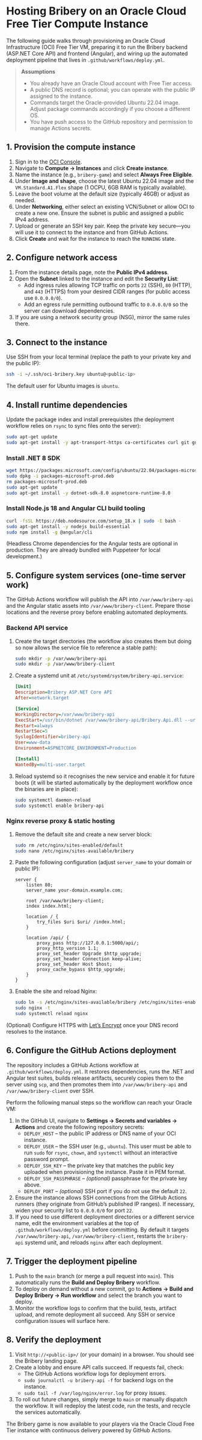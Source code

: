 # Hosting Bribery on an Oracle Cloud Free Tier Compute Instance

The following guide walks through provisioning an Oracle Cloud Infrastructure (OCI) Free Tier VM, preparing it to run the Bribery backend (ASP.NET Core API) and frontend (Angular), and wiring up the automated deployment pipeline that lives in `.github/workflows/deploy.yml`.

> **Assumptions**
> - You already have an Oracle Cloud account with Free Tier access.
> - A public DNS record is optional; you can operate with the public IP assigned to the instance.
> - Commands target the Oracle-provided Ubuntu 22.04 image. Adjust package commands accordingly if you choose a different OS.
> - You have push access to the GitHub repository and permission to manage Actions secrets.

## 1. Provision the compute instance

1. Sign in to the [OCI Console](https://cloud.oracle.com/).
2. Navigate to **Compute → Instances** and click **Create instance**.
3. Name the instance (e.g., `bribery-game`) and select **Always Free Eligible**.
4. Under **Image and shape**, choose the latest Ubuntu 22.04 image and the `VM.Standard.A1.Flex` shape (1 OCPU, 6GB RAM is typically available).
5. Leave the boot volume at the default size (typically 46GB) or adjust as needed.
6. Under **Networking**, either select an existing VCN/Subnet or allow OCI to create a new one. Ensure the subnet is public and assigned a public IPv4 address.
7. Upload or generate an SSH key pair. Keep the private key secure—you will use it to connect to the instance and from GitHub Actions.
8. Click **Create** and wait for the instance to reach the `RUNNING` state.

## 2. Configure network access

1. From the instance details page, note the **Public IPv4 address**.
2. Open the **Subnet** linked to the instance and edit the **Security List**:
   - Add ingress rules allowing TCP traffic on ports `22` (SSH), `80` (HTTP), and `443` (HTTPS) from your desired CIDR ranges (for public access use `0.0.0.0/0`).
   - Add an egress rule permitting outbound traffic to `0.0.0.0/0` so the server can download dependencies.
3. If you are using a network security group (NSG), mirror the same rules there.

## 3. Connect to the instance

Use SSH from your local terminal (replace the path to your private key and the public IP):

```bash
ssh -i ~/.ssh/oci-bribery.key ubuntu@<public-ip>
```

The default user for Ubuntu images is `ubuntu`.

## 4. Install runtime dependencies

Update the package index and install prerequisites (the deployment workflow relies on `rsync` to sync files onto the server):

```bash
sudo apt-get update
sudo apt-get install -y apt-transport-https ca-certificates curl git gnupg nginx rsync
```

### Install .NET 8 SDK

```bash
wget https://packages.microsoft.com/config/ubuntu/22.04/packages-microsoft-prod.deb -O packages-microsoft-prod.deb
sudo dpkg -i packages-microsoft-prod.deb
rm packages-microsoft-prod.deb
sudo apt-get update
sudo apt-get install -y dotnet-sdk-8.0 aspnetcore-runtime-8.0
```

### Install Node.js 18 and Angular CLI build tooling

```bash
curl -fsSL https://deb.nodesource.com/setup_18.x | sudo -E bash -
sudo apt-get install -y nodejs build-essential
sudo npm install -g @angular/cli
```

(Headless Chrome dependencies for the Angular tests are optional in production. They are already bundled with Puppeteer for local development.)

## 5. Configure system services (one-time server work)

The GitHub Actions workflow will publish the API into `/var/www/bribery-api` and the Angular static assets into `/var/www/bribery-client`. Prepare those locations and the reverse proxy before enabling automated deployments.

### Backend API service

1. Create the target directories (the workflow also creates them but doing so now allows the service file to reference a stable path):
   ```bash
   sudo mkdir -p /var/www/bribery-api
   sudo mkdir -p /var/www/bribery-client
   ```
2. Create a systemd unit at `/etc/systemd/system/bribery-api.service`:
   ```ini
   [Unit]
   Description=Bribery ASP.NET Core API
   After=network.target

   [Service]
   WorkingDirectory=/var/www/bribery-api
   ExecStart=/usr/bin/dotnet /var/www/bribery-api/Bribery.Api.dll --urls http://0.0.0.0:5000
   Restart=always
   RestartSec=5
   SyslogIdentifier=bribery-api
   User=www-data
   Environment=ASPNETCORE_ENVIRONMENT=Production

   [Install]
   WantedBy=multi-user.target
   ```
3. Reload systemd so it recognises the new service and enable it for future boots (it will be started automatically by the deployment workflow once the binaries are in place):
   ```bash
   sudo systemctl daemon-reload
   sudo systemctl enable bribery-api
   ```

### Nginx reverse proxy & static hosting

1. Remove the default site and create a new server block:
   ```bash
   sudo rm /etc/nginx/sites-enabled/default
   sudo nano /etc/nginx/sites-available/bribery
   ```
2. Paste the following configuration (adjust `server_name` to your domain or public IP):
   ```nginx
   server {
       listen 80;
       server_name your-domain.example.com;

       root /var/www/bribery-client;
       index index.html;

       location / {
           try_files $uri $uri/ /index.html;
       }

       location /api/ {
           proxy_pass http://127.0.0.1:5000/api/;
           proxy_http_version 1.1;
           proxy_set_header Upgrade $http_upgrade;
           proxy_set_header Connection keep-alive;
           proxy_set_header Host $host;
           proxy_cache_bypass $http_upgrade;
       }
   }
   ```
3. Enable the site and reload Nginx:
   ```bash
   sudo ln -s /etc/nginx/sites-available/bribery /etc/nginx/sites-enabled/bribery
   sudo nginx -t
   sudo systemctl reload nginx
   ```

(Optional) Configure HTTPS with [Let’s Encrypt](https://certbot.eff.org/instructions?ws=nginx&os=ubuntufocal) once your DNS record resolves to the instance.

## 6. Configure the GitHub Actions deployment

The repository includes a GitHub Actions workflow at `.github/workflows/deploy.yml`. It restores dependencies, runs the .NET and Angular test suites, builds release artifacts, securely copies them to the server using `scp`, and then promotes them into `/var/www/bribery-api` and `/var/www/bribery-client` over SSH.

Perform the following manual steps so the workflow can reach your Oracle VM:

1. In the GitHub UI, navigate to **Settings → Secrets and variables → Actions** and create the following repository secrets:
   - `DEPLOY_HOST` – the public IP address or DNS name of your OCI instance.
   - `DEPLOY_USER` – the SSH user (e.g., `ubuntu`). This user must be able to run `sudo` for `rsync`, `chown`, and `systemctl` without an interactive password prompt.
   - `DEPLOY_SSH_KEY` – the private key that matches the public key uploaded when provisioning the instance. Paste it in PEM format.
   - `DEPLOY_SSH_PASSPHRASE` – *(optional)* passphrase for the private key above.
   - `DEPLOY_PORT` – *(optional)* SSH port if you do not use the default `22`.
2. Ensure the instance allows SSH connections from the GitHub Actions runners (they originate from GitHub’s published IP ranges). If necessary, widen your security list to `0.0.0.0/0` for port `22`.
3. If you need to use different deployment directories or a different service name, edit the environment variables at the top of `.github/workflows/deploy.yml` before committing. By default it targets `/var/www/bribery-api`, `/var/www/bribery-client`, restarts the `bribery-api` systemd unit, and reloads `nginx` after each deployment.

## 7. Trigger the deployment pipeline

1. Push to the `main` branch (or merge a pull request into `main`). This automatically runs the **Build and Deploy Bribery** workflow.
2. To deploy on demand without a new commit, go to **Actions → Build and Deploy Bribery → Run workflow** and select the branch you want to deploy.
3. Monitor the workflow logs to confirm that the build, tests, artifact upload, and remote deployment all succeed. Any SSH or service configuration issues will surface here.

## 8. Verify the deployment

1. Visit `http://<public-ip>/` (or your domain) in a browser. You should see the Bribery landing page.
2. Create a lobby and ensure API calls succeed. If requests fail, check:
   - The GitHub Actions workflow logs for deployment errors.
   - `sudo journalctl -u bribery-api -f` for backend logs on the instance.
   - `sudo tail -f /var/log/nginx/error.log` for proxy issues.
3. To roll out future changes, simply merge to `main` or manually dispatch the workflow. It will redeploy the latest code, run the tests, and recycle the services automatically.

The Bribery game is now available to your players via the Oracle Cloud Free Tier instance with continuous delivery powered by GitHub Actions.
